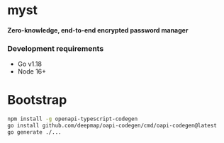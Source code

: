 <!---[![go-build status](https://github.com/rdnt/myst/workflows/go-build/badge.svg)](https://github.com/SHT/myst/actions?query=workflow%3Ago-build)
[![vue-build status](https://github.com/rdnt/myst/workflows/vue-build/badge.svg)](https://github.com/SHT/myst/actions?query=workflow%3Avue-build)-->

# myst 

#### Zero-knowledge, end-to-end encrypted password manager


### Development requirements
- Go v1.18
- Node 16+

# Bootstrap

```bash
npm install -g openapi-typescript-codegen
go install github.com/deepmap/oapi-codegen/cmd/oapi-codegen@latest
go generate ./...
```
